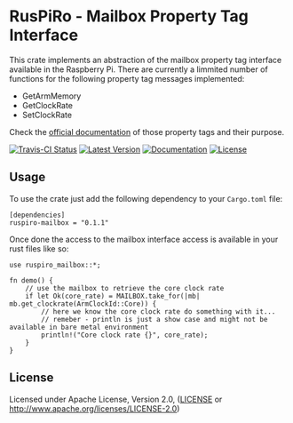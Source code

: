 # RusPiRo - Mailbox Property Tag Interface

This crate implements an abstraction of the mailbox property tag interface available in the Raspberry Pi.
There are currently a limmited number of functions for the following property tag messages implemented:
- GetArmMemory
- GetClockRate
- SetClockRate

Check the [official documentation](https://github.com/raspberrypi/firmware/wiki/Mailbox-property-interface) of those property tags and their purpose.

[![Travis-CI Status](https://api.travis-ci.org/RusPiRo/ruspiro-mailbox.svg?branch=master)](https://travis-ci.org/RusPiRo/ruspiro-mailbox)
[![Latest Version](https://img.shields.io/crates/v/ruspiro-mailbox.svg)](https://crates.io/crates/ruspiro-mailbox)
[![Documentation](https://docs.rs/ruspiro-mailbox/badge.svg)](https://docs.rs/ruspiro-mailbox)
[![License](https://img.shields.io/crates/l/ruspiro-mailbox.svg)](https://github.com/RusPiRo/ruspiro-mailbox#license)


## Usage

To use the crate just add the following dependency to your ``Cargo.toml`` file:
```
[dependencies]
ruspiro-mailbox = "0.1.1"
```

Once done the access to the mailbox interface access is available in your rust files like so:
```
use ruspiro_mailbox::*;

fn demo() {
    // use the mailbox to retrieve the core clock rate
    if let Ok(core_rate) = MAILBOX.take_for(|mb| mb.get_clockrate(ArmClockId::Core)) {
        // here we know the core clock rate do something with it...
        // remeber - println is just a show case and might not be available in bare metal environment
        println!("Core clock rate {}", core_rate);
    }
}
```

## License
Licensed under Apache License, Version 2.0, ([LICENSE](LICENSE) or http://www.apache.org/licenses/LICENSE-2.0)